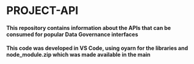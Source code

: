 # PROJECT-API
#### This repository contains information about the APIs that can be consumed for popular Data Governance interfaces
#### This code was developed in VS Code, using oyarn for the libraries and node_module.zip which was made available in the main

